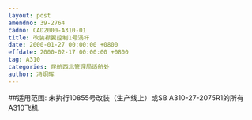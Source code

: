 ```yaml
---
layout: post
amendno: 39-2764
cadno: CAD2000-A310-01
title: 改装襟翼控制1号涡杆
date: 2000-01-27 00:00:00 +0800
effdate: 2000-02-17 00:00:00 +0800
tag: A310
categories: 民航西北管理局适航处
author: 冯炯晖
---
```


##适用范围:
未执行10855号改装（生产线上）或SB A310-27-2075R1的所有A310飞机

